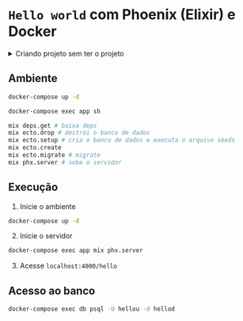# `Hello world` com Phoenix (Elixir) e Docker

<details>
    <summary>Criando projeto sem ter o projeto</summary>

```sh
docker run -v $(pwd):/var/opt -w /var/opt -it --rm elixir bash
```

```sh
mix archive.install hex phx_new
mix phx.new exemplo_hello-phx-docker --app hello
exit
```

```sh
sudo chown 1000:1000 hello
cd hello
```

</details>
 
## Ambiente

```sh
docker-compose up -d

docker-compose exec app sh

mix deps.get # baixa deps
mix ecto.drop # destrói o banco de dados
mix ecto.setup # cria o banco de dados e executa o arquivo seeds
mix ecto.create
mix ecto.migrate # migrate
mix phx.server # sobe o servidor
```

## Execução

1. Inicie o ambiente

```sh
docker-compose up -d
```

2. Inicie o servidor

```sh
docker-compose exec app mix phx.server
```

3. Acesse `localhost:4000/hello`

## Acesso ao banco

```sh
docker-compose exec db psql -U hellou -d hellod
````
